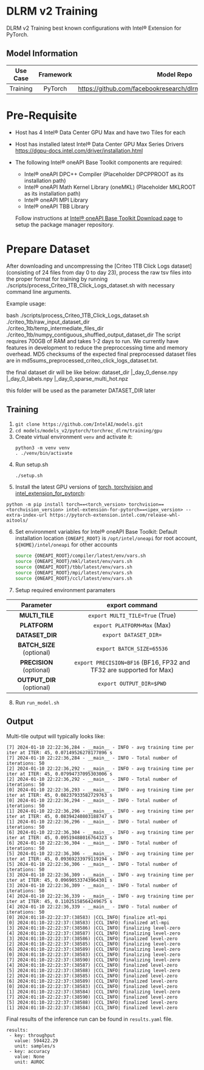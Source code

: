 # DLRM v2 Training

DLRM v2 Training best known configurations with Intel® Extension for PyTorch.

## Model Information

| **Use Case** | **Framework** | **Model Repo** | **Branch/Commit/Tag** | **Optional Patch** |
|:---:| :---: |:--------------:|:---------------------:|:------------------:|
|  Training   |    PyTorch    |       https://github.com/facebookresearch/dlrm/tree/main/torchrec_dlrm        |           -           |         -          |

# Pre-Requisite
* Host has 4 Intel® Data Center GPU Max and have two Tiles for each
* Host has installed latest Intel® Data Center GPU Max Series Drivers https://dgpu-docs.intel.com/driver/installation.html
* The following Intel® oneAPI Base Toolkit components are required:
  - Intel® oneAPI DPC++ Compiler (Placeholder DPCPPROOT as its installation path)
  - Intel® oneAPI Math Kernel Library (oneMKL) (Placeholder MKLROOT as its installation path)
  - Intel® oneAPI MPI Library
  - Intel® oneAPI TBB Library

  Follow instructions at [Intel® oneAPI Base Toolkit Download page](https://www.intel.com/content/www/us/en/developer/tools/oneapi/base-toolkit-download.html?operatingsystem=linux) to setup the package manager repository.

# Prepare Dataset
After downloading and uncompressing the [Criteo 1TB Click Logs dataset](consisting of 24 files from day 0 to day 23), process the raw tsv files into the proper format for training by running ./scripts/process_Criteo_1TB_Click_Logs_dataset.sh with necessary command line arguments.

Example usage:

bash ./scripts/process_Criteo_1TB_Click_Logs_dataset.sh \
./criteo_1tb/raw_input_dataset_dir \
./criteo_1tb/temp_intermediate_files_dir \
./criteo_1tb/numpy_contiguous_shuffled_output_dataset_dir
The script requires 700GB of RAM and takes 1-2 days to run. We currently have features in development to reduce the preproccessing time and memory overhead. MD5 checksums of the expected final preprocessed dataset files are in md5sums_preprocessed_criteo_click_logs_dataset.txt.

the final dataset dir will be like below:
dataset_dir
 |_day_0_dense.npy
 |_day_0_labels.npy
 |_day_0_sparse_multi_hot.npz

this folder will be used as the parameter DATASET_DIR later


## Training
1. `git clone https://github.com/IntelAI/models.git`
2. `cd models/models_v2/pytorch/torchrec_dlrm/training/gpu`
3. Create virtual environment `venv` and activate it:
    ```
    python3 -m venv venv
    . ./venv/bin/activate
    ```
4. Run setup.sh
    ```
    ./setup.sh
    ```
5. Install the latest GPU versions of [torch, torchvision and intel_extension_for_pytorch](https://intel.github.io/intel-extension-for-pytorch/index.html#installation):
  ```
  python -m pip install torch==<torch_version> torchvision==<torchvision_version> intel-extension-for-pytorch==<ipex_version> --extra-index-url https://pytorch-extension.intel.com/release-whl-aitools/
  ```
6. Set environment variables for Intel® oneAPI Base Toolkit: 
    Default installation location `{ONEAPI_ROOT}` is `/opt/intel/oneapi` for root account, `${HOME}/intel/oneapi` for other accounts
    ```bash
    source {ONEAPI_ROOT}/compiler/latest/env/vars.sh
    source {ONEAPI_ROOT}/mkl/latest/env/vars.sh
    source {ONEAPI_ROOT}/tbb/latest/env/vars.sh
    source {ONEAPI_ROOT}/mpi/latest/env/vars.sh
    source {ONEAPI_ROOT}/ccl/latest/env/vars.sh
    ```
7. Setup required environment paramaters

| **Parameter**                |                                  **export command**                                  |
|:---------------------------:|:------------------------------------------------------------------------------------:|
| **MULTI_TILE**               | `export MULTI_TILE=True` (True)                                             |
| **PLATFORM**                 | `export PLATFORM=Max` (Max)                                                 |
| **DATASET_DIR**              |                               `export DATASET_DIR=`                                  |
| **BATCH_SIZE** (optional)    |                               `export BATCH_SIZE=65536`                                |
| **PRECISION** (optional)     |                               `export PRECISION=BF16` (BF16, FP32 and TF32 are supported for Max)                                |
| **OUTPUT_DIR** (optional)    |                               `export OUTPUT_DIR=$PWD`                               |
8. Run `run_model.sh`

## Output


Multi-tile output will typically looks like:
```
[7] 2024-01-10 22:22:36,284 - __main__ - INFO - avg training time per iter at ITER: 45, 0.07149526278177896 s
[7] 2024-01-10 22:22:36,284 - __main__ - INFO - Total number of iterations: 50
[2] 2024-01-10 22:22:36,292 - __main__ - INFO - avg training time per iter at ITER: 45, 0.07994737095303006 s
[2] 2024-01-10 22:22:36,292 - __main__ - INFO - Total number of iterations: 50
[0] 2024-01-10 22:22:36,293 - __main__ - INFO - avg training time per iter at ITER: 45, 0.08237933582729763 s
[0] 2024-01-10 22:22:36,294 - __main__ - INFO - Total number of iterations: 50
[1] 2024-01-10 22:22:36,296 - __main__ - INFO - avg training time per iter at ITER: 45, 0.08394240803188747 s
[1] 2024-01-10 22:22:36,296 - __main__ - INFO - Total number of iterations: 50
[6] 2024-01-10 22:22:36,304 - __main__ - INFO - avg training time per iter at ITER: 45, 0.09519488016764323 s
[6] 2024-01-10 22:22:36,304 - __main__ - INFO - Total number of iterations: 50
[5] 2024-01-10 22:22:36,306 - __main__ - INFO - avg training time per iter at ITER: 45, 0.09369233979119194 s
[5] 2024-01-10 22:22:36,306 - __main__ - INFO - Total number of iterations: 50
[3] 2024-01-10 22:22:36,309 - __main__ - INFO - avg training time per iter at ITER: 45, 0.09690533743964301 s
[3] 2024-01-10 22:22:36,309 - __main__ - INFO - Total number of iterations: 50
[4] 2024-01-10 22:22:36,339 - __main__ - INFO - avg training time per iter at ITER: 45, 0.11025158564249675 s
[4] 2024-01-10 22:22:36,339 - __main__ - INFO - Total number of iterations: 50
[0] 2024:01:10-22:22:37:(38583) |CCL_INFO| finalize atl-mpi
[0] 2024:01:10-22:22:37:(38583) |CCL_INFO| finalized atl-mpi
[3] 2024:01:10-22:22:37:(38586) |CCL_INFO| finalizing level-zero
[4] 2024:01:10-22:22:37:(38587) |CCL_INFO| finalizing level-zero
[3] 2024:01:10-22:22:37:(38586) |CCL_INFO| finalized level-zero
[2] 2024:01:10-22:22:37:(38585) |CCL_INFO| finalizing level-zero
[6] 2024:01:10-22:22:37:(38589) |CCL_INFO| finalizing level-zero
[0] 2024:01:10-22:22:37:(38583) |CCL_INFO| finalizing level-zero
[7] 2024:01:10-22:22:37:(38590) |CCL_INFO| finalizing level-zero
[4] 2024:01:10-22:22:37:(38587) |CCL_INFO| finalized level-zero
[5] 2024:01:10-22:22:37:(38588) |CCL_INFO| finalizing level-zero
[2] 2024:01:10-22:22:37:(38585) |CCL_INFO| finalized level-zero
[6] 2024:01:10-22:22:37:(38589) |CCL_INFO| finalized level-zero
[0] 2024:01:10-22:22:37:(38583) |CCL_INFO| finalized level-zero
[1] 2024:01:10-22:22:37:(38584) |CCL_INFO| finalizing level-zero
[7] 2024:01:10-22:22:37:(38590) |CCL_INFO| finalized level-zero
[5] 2024:01:10-22:22:37:(38588) |CCL_INFO| finalized level-zero
[1] 2024:01:10-22:22:37:(38584) |CCL_INFO| finalized level-zero
```

Final results of the inference run can be found in `results.yaml` file.
```
results:
 - key: throughput
   value: 594422.29
   unit: samples/s
 - key: accuracy
   value: None
   unit: AUROC
```
